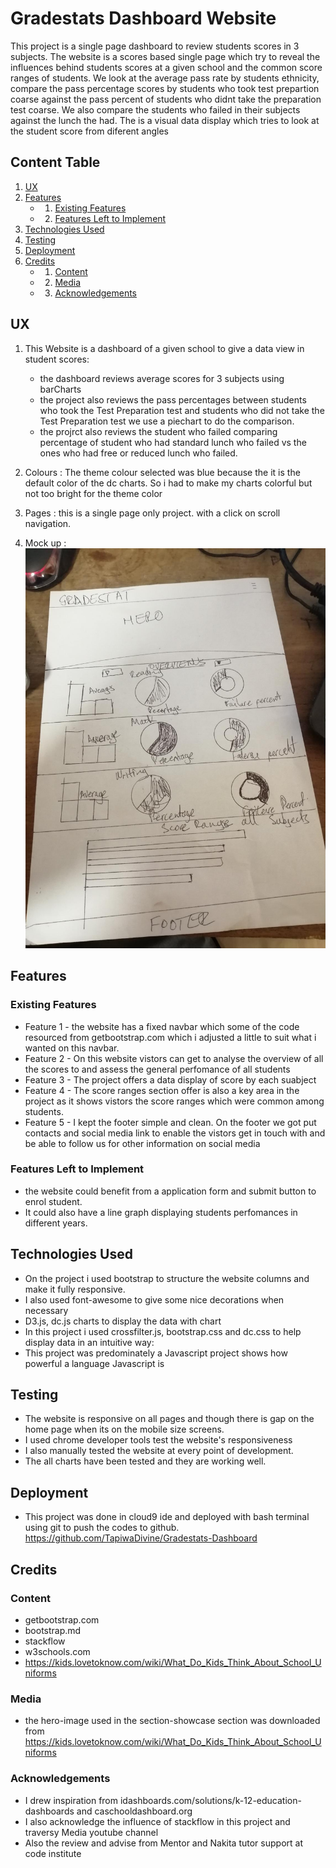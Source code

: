 # Gradestats Dashboard Website
This project is a single page dashboard to review students scores in 3 subjects. The website is a scores based single page which try to reveal the influences behind students scores at a given school and the common score ranges of students.
We look at the average pass rate by students ethnicity, compare the pass percentage scores by students who took test prepartion coarse against the pass percent of students who didnt take the preparation test coarse. We also compare the students who failed in their subjects against the lunch the had. The is a visual data display which tries to look at the student score from diferent angles 
## Content Table

1. [UX](#UX)
2. [Features](#Features)
    +   1. [Existing Features](#existing-features)
    +   2. [Features Left to Implement](#features-left-to-implement)
3. [Technologies Used](#technologies-used)
4. [Testing](#testing)
6. [Deployment](#deployment)
7. [Credits](#credits)
    +   1. [Content](#content)
    +   2. [Media](#media)
    +   3. [Acknowledgements](#acknowledgements)


## UX

1. This Website is a dashboard of a given school to give a data view in student scores:
    +  the dashboard reviews average scores for 3 subjects using barCharts
    +  the project also reviews the pass percentages between students who took the Test Preparation test and students who did not take the Test Preparation test we use a piechart to do the comparison.
    +  the projrct also reviews the student who failed comparing percentage of student who had standard lunch  who failed vs the ones who had free or reduced lunch who failed.
    
2. Colours : The theme colour selected was blue because the it is the default color of the dc charts. So i had to make my charts colorful but not too bright for the theme color 
3. Pages : this is a single page only project. with a click on scroll navigation.
4. Mock up : ![websitesketch](/static/images/websitesketch.jpg)
    

## Features

### Existing Features
- Feature 1 - the website has a fixed navbar which some of the code resourced from getbootstrap.com which i adjusted a little  to suit what i wanted on this navbar.
- Feature 2 - On this website vistors can get to analyse the overview of all the scores to and assess the general perfomance of all students 
- Feature 3 - The project offers a data display of score by each suabject
- Feature 4 - The score ranges section offer is also a key area in the project as it shows vistors the score ranges which were common among students.
- Feature 5 - I kept the footer simple and clean. On the footer we got put contacts and social media link to enable the vistors get in touch with and be able to follow us for other information on social media 

### Features Left to Implement

- the website could benefit from a application form and submit button to enrol student.
- It could also have a line graph displaying students perfomances in different years.


## Technologies Used

- On the project i used bootstrap to structure the website columns and make it fully responsive.
- I also used font-awesome to give some nice decorations when necessary
- D3.js, dc.js charts to display the data with chart
- In this project i used crossfilter.js, bootstrap.css and dc.css to help display data in an intuitive way:
- This project was predominately a Javascript project shows how powerful a language Javascript is

## Testing

- The website is responsive on all pages and though there is gap on the home page when its on the mobile size screens.
- I used chrome developer tools test the website's responsiveness
- I also manually tested the website at every point of development. 
- The all charts have been tested and they are working well.

## Deployment
- This project was done in cloud9 ide and deployed with bash terminal using git to push the codes to github.
https://github.com/TapiwaDivine/Gradestats-Dashboard

## Credits

### Content
- getbootstrap.com
- bootstrap.md 
- stackflow
- w3schools.com
- https://kids.lovetoknow.com/wiki/What_Do_Kids_Think_About_School_Uniforms

### Media
- the hero-image used in the section-showcase section was downloaded from https://kids.lovetoknow.com/wiki/What_Do_Kids_Think_About_School_Uniforms

### Acknowledgements
- I drew inspiration from idashboards.com/solutions/k-12-education-dashboards and caschooldashboard.org
- I also acknowledge the influence of stackflow in this project and traversy Media youtube channel
- Also the review and advise from Mentor and Nakita tutor support at code institute